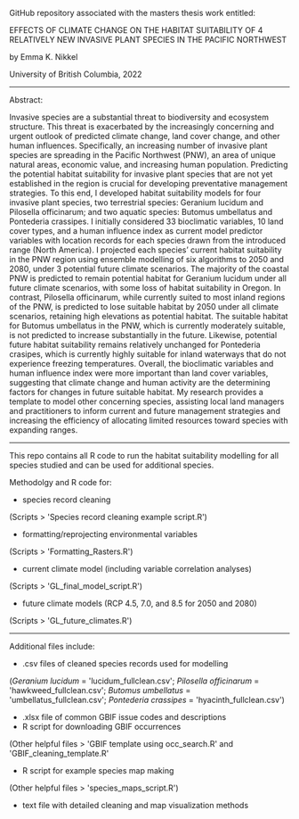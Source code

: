 GitHub repository associated with the masters thesis work entitled:

EFFECTS OF CLIMATE CHANGE ON THE HABITAT SUITABILITY OF 4 RELATIVELY NEW INVASIVE PLANT SPECIES IN THE PACIFIC NORTHWEST

by Emma K. Nikkel

University of British Columbia, 2022

***
Abstract:

Invasive species are a substantial threat to biodiversity and ecosystem structure. This threat is exacerbated by the increasingly concerning and urgent outlook of predicted climate change, land cover change, and other human influences. Specifically, an increasing number of invasive plant species are spreading in the Pacific Northwest (PNW), an area of unique natural areas, economic value, and increasing human population. Predicting the potential habitat suitability for invasive plant species that are not yet established in the region is crucial for developing preventative management strategies. To this end, I developed habitat suitability models for four invasive plant species, two terrestrial species: Geranium lucidum and Pilosella officinarum; and two aquatic species: Butomus umbellatus and Pontederia crassipes. I initially considered 33 bioclimatic variables, 10 land cover types, and a human influence index as current model predictor variables with location records for each species drawn from the introduced range (North America). I projected each species’ current habitat suitability in the PNW region using ensemble modelling of six algorithms to 2050 and 2080, under 3 potential future climate scenarios. The majority of the coastal PNW is predicted to remain potential habitat for Geranium lucidum under all future climate scenarios, with some loss of habitat suitability in Oregon. In contrast, Pilosella officinarum, while currently suited to most inland regions of the PNW, is predicted to lose suitable habitat by 2050 under all climate scenarios, retaining high elevations as potential habitat. The suitable habitat for Butomus umbellatus in the PNW, which is currently moderately suitable, is not predicted to increase substantially in the future. Likewise, potential future habitat suitability remains relatively unchanged for Pontederia crasipes, which is currently highly suitable for inland waterways that do not experience freezing temperatures. Overall, the bioclimatic variables and human influence index were more important than land cover variables, suggesting that climate change and human activity are the determining factors for changes in future suitable habitat. My research provides a template to model other concerning species, assisting local land managers and practitioners to inform current and future management strategies and increasing the efficiency of allocating limited resources toward species with expanding ranges.

***


This repo contains all R code to run the habitat suitability modelling for all species studied and can be used for additional species.

Methodolgy and R code for:

  - species record cleaning 
  
  (Scripts > 'Species record cleaning example script.R')
  - formatting/reprojecting environmental variables

  (Scripts > 'Formatting_Rasters.R')
  - current climate model (including variable correlation analyses)

  (Scripts > 'GL_final_model_script.R')
  - future climate models (RCP 4.5, 7.0, and 8.5 for 2050 and 2080)

  (Scripts > 'GL_future_climates.R')

***

Additional files include:

  - .csv files of cleaned species records used for modelling 
  
  (_Geranium lucidum_ = 'lucidum_fullclean.csv'; _Pilosella officinarum_ = 'hawkweed_fullclean.csv'; _Butomus umbellatus_ = 'umbellatus_fullclean.csv'; _Pontederia crassipes_ = 'hyacinth_fullclean.csv')
  - .xlsx file of common GBIF issue codes and descriptions
  - R script for downloading GBIF occurrences

  (Other helpful files > 'GBIF template using occ_search.R' and 'GBIF_cleaning_template.R'
  - R script for example species map making

  (Other helpful files > 'species_maps_script.R')
  - text file with detailed cleaning and map visualization methods
